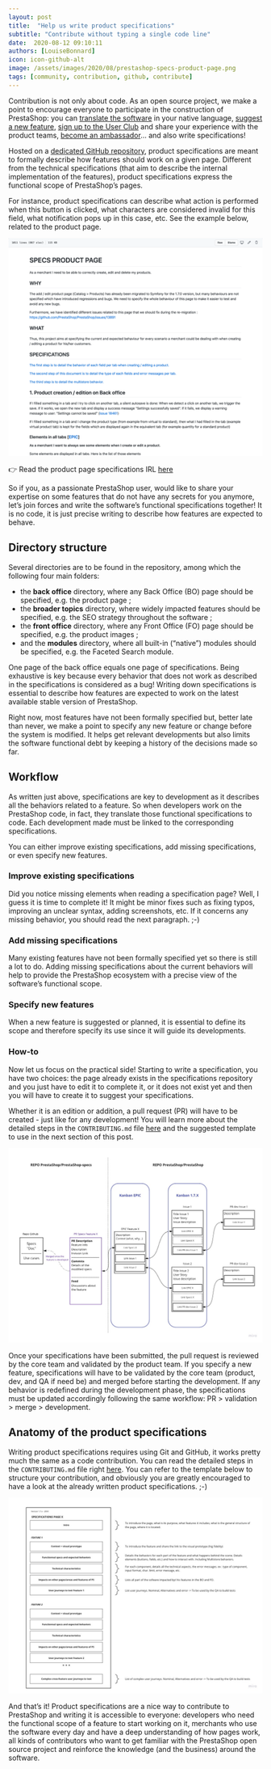 ```yaml
---
layout: post
title:  "Help us write product specifications"
subtitle: "Contribute without typing a single code line"
date:  2020-08-12 09:10:11
authors: [LouiseBonnard]
icon: icon-github-alt
image: /assets/images/2020/08/prestashop-specs-product-page.png
tags: [community, contribution, github, contribute]
---
```


Contribution is not only about code. As an open source project, we make a point to encourage everyone to participate in the construction of PrestaShop: you can [translate the software](https://crowdin.com/project/prestashop-official) in your native language, [suggest a new feature](https://github.com/PrestaShop/PrestaShop/issues/new/choose), [sign up to the User Club](https://www.prestashop.com/en/club) and share your experience with the product teams, [become an ambassador](http://ambassadors.prestashop.com)... and also write specifications!

Hosted on a [dedicated GitHub repository](https://github.com/PrestaShop/prestashop-specs), product specifications are meant to formally describe how features should work on a given page. Different from the technical specifications (that aim to describe the internal implementation of the features), product specifications express the functional scope of PrestaShop’s pages.

For instance, product specifications can describe what action is performed when this button is clicked, what characters are considered invalid for this field, what notification pops up in this case, etc. See the example below, related to the product page.

![PrestaShop Product Page Specifications](/assets/images/2020/08/prestashop-specs-product-page.png)


:point_right: Read the product page specifications IRL [here](https://github.com/PrestaShop/prestashop-specs/blob/master/back-office/catalog/products/catalog-products-add-edit.md)

So if you, as a passionate PrestaShop user, would like to share your expertise on some features that do not have any secrets for you anymore, let’s join forces and write the software’s functional specifications together! It is no code, it is just precise writing to describe how features are expected to behave.


## Directory structure

Several directories are to be found in the repository, among which the following four main folders:

- the **back office** directory, where any Back Office (BO) page should be specified, e.g. the product page ;
- the **broader topics** directory, where widely impacted features should be specified, e.g. the SEO strategy throughout the software ;
- the **front office** directory, where any Front Office (FO) page should be specified, e.g. the product images ;
- and the **modules** directory, where all built-in (“native”) modules should be specified, e.g. the Faceted Search module.

One page of the back office equals one page of specifications. Being exhaustive is key because every behavior that does not work as described in the specifications is considered as a bug! Writing down specifications is essential to describe how features are expected to work on the latest available stable version of PrestaShop.

Right now, most features have not been formally specified but, better late than never, we make a point to specify any new feature or change before the system is modified. It helps get relevant developments but also limits the software functional debt by keeping a history of the decisions made so far.


## Workflow

As written just above, specifications are key to development as it describes all the behaviors related to a feature. So when developers work on the PrestaShop code, in fact, they translate those functional specifications to code. Each development made must be linked to the corresponding specifications.

You can either improve existing specifications, add missing specifications, or even specify new features.


### Improve existing specifications

Did you notice missing elements when reading a specification page? Well, I guess it is time to complete it! It might be minor fixes such as fixing typos, improving an unclear syntax, adding screenshots, etc. If it concerns any missing behavior, you should read the next paragraph. ;-)


### Add missing specifications

Many existing features have not been formally specified yet so there is still a lot to do. Adding missing specifications about the current behaviors will help to provide the PrestaShop ecosystem with a precise view of the software’s functional scope.


### Specify new features

When a new feature is suggested or planned, it is essential to define its scope and therefore specify its use since it will guide its developments.


### How-to

Now let us focus on the practical side! Starting to write a specification, you have two choices: the page already exists in the specifications repository and you just have to edit it to complete it, or it does not exist yet and then you will have to create it to suggest your specifications.

Whether it is an edition or addition, a pull request (PR) will have to be created - just like for any development! You will learn more about the detailed steps in the `CONTRIBUTING.md` file [here](https://github.com/PrestaShop/prestashop-specs/blob/master/CONTRIBUTING.md#process-to-follow) and the suggested template to use in the next section of this post.

![PrestaShop Product Specifications Management](/assets/images/2020/08/prestashop-specs-management.jpg)

Once your specifications have been submitted, the pull request is reviewed by the core team and validated by the product team. If you specify a new feature, specifications will have to be validated by the core team (product, dev, and QA if need be) and merged before starting the development. If any behavior is redefined during the development phase, the specifications must be updated accordingly following the same workflow: PR > validation > merge > development.


## Anatomy of the product specifications

Writing product specifications requires using Git and GitHub, it works pretty much the same as a code contribution. You can read the detailed steps in the `CONTRIBUTING.md` file right [here](https://github.com/PrestaShop/prestashop-specs/blob/master/CONTRIBUTING.md). You can refer to the template below to structure your contribution, and obviously you are greatly encouraged to have a look at the already written product specifications. ;-)

![PrestaShop Product Specifications Template](/assets/images/2020/08/prestashop-specs-template.jpg)

And that’s it! Product specifications are a nice way to contribute to PrestaShop and writing it is accessible to everyone: developers who need the functional scope of a feature to start working on it, merchants who use the software every day and have a deep understanding of how pages work, all kinds of contributors who want to get familiar with the PrestaShop open source project and reinforce the knowledge (and the business) around the software. 
